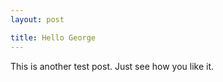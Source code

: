 ```yaml
---
layout: post

title: Hello George
---
```


<p>This is another test post. Just see how you like it.<br/></p>
